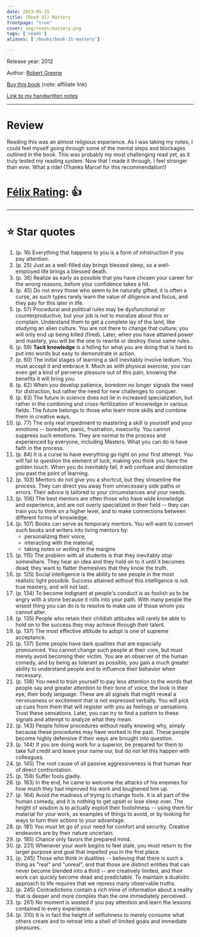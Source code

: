 ```yaml
---
date: 2023-05-15
title: (Read 31) Mastery
frontpage: "true"
cover: img/reads/mastery.png
tags: ['reads']
aliases: ['/books/book-31-mastery']

---
```


Release year: 2012

Author: [Robert Greene](https://powerseductionandwar.com/)

[Buy this book](https://amzn.to/3SJufwZ) (note: affiliate link)


[Link to my handwritten notes](https://drive.google.com/file/d/1DKEBxVjpqRzeZK8ZxiSnOuKzSJOZ0y9Y/view?usp=drive_link)

---

# Review

Reading this was an almost religious experience. As I was taking my notes, I could feel myself going through some of the mental steps and blockages outlined in the book. This was probably my most challenging read yet, as it truly tested my reading system. Now that I made it through, I feel stronger than ever. What a ride! (Thanks Marcel for this recommendation!)

# [Félix Rating](/posts/2023/10/my-book-ratings-explained/): 👍

---

# :star: Star quotes

1. (p. 16) Everything that happens to you is a form of
   inhstruction if you pay attention.
1. (p. 25) Just as a well-filled day brings blessed sleep, so a
   well-employed life brings a blessed death.
1. (p. 38) Realize as early as possible that you have chosen your
   career for the wrong reasons, before your confidence takes a
   hit.
1. (p. 45) Do not envy those who seem to be naturally gifted; it
   is often a curse, as such types rarely learn the value of
   diligence and focus, and they pay for this later in life.
1. (p. 57) Procedural and political rules may be dysfunctional or
   counterproductive, but your job is not to moralize about this
   or complain. Understand them to get a complete lay of the
   land, like studying an alien culture. You are not there to
   change that culture; you will only end up being killed
   (fired). Later, when you have attained power and mastery, you
   will be the one to rewrite or destroy these same rules.
1. (p. 59) **Tacit knowledge** is a felling for what you are
   doing that is hard to put into words but easy to demonstrate
   in action.
1. (p. 60) The initial stages of learning a skill inevitably involve
   tedium. You must accept it and embrace it. Much as with physical
   exercise, you can even get a kind of perverse pleasure out of this
   pain, knowing the benefits it will bring you.
1. (p. 62) When you develop patience, boredom no longer signals the need
   for distraction, but rather the need for new challenges to conquer.
1. (p. 63) The future in science does not lie in increased
   specialization, but rather in the combining and cross-fertilization
   of knowledge in various fields. The future belongs to those who learn
   more skills and combine them in creative ways.
1. (p. 77) The only real impediment to mastering a skill is
   yourself and your emotions -- boredom, panic, frustration,
   insecurity. You cannot suppress such emotions. They are normal
   to the process and experienced by everyone, including Masters.
   What you can do is have faith in the process.
1. (p. 84) It is a curse to have everything go right on your
   first attempt. You will fail to question the element of luck,
   making you think you have the golden touch. When you do
   inevitably fail, it will confuse and demoralize you past the
   point of learning.
1. (p. 103) Mentors do not give you a shortcut, but they
   streamline the process. They can direct you away from
   unnecessary side paths or errors. Their advice is tailored to
   your circumstances and your needs.
1. (p. 106) The best mentors are often those who have wide
   knowledge and experience, and are not overly specialized in
   their field -- they can train you to think on a higher level,
   and to make connections between different forms of knowledge.
1. (p. 107) Books can serve as temporary mentors. You will want
   to convert such books and writers into living mentors by:
    - personalizing their voice,
    - interacting with the material,
    - taking notes or writing in the margins
1. (p. 115) The problem with all students is that they inevitably
   *stop* somewhere. They hear an idea and they hold on to it
   until it becomes dead; they want to flatter themeslves that
   they know the truth.
1. (p. 125) Social intelligence is the ability to see people in
   the most realistic light possible. Success attained without
   this intelligence is not true mastery, and will not last.
1. (p. 134) To become indignant at people's conduct is as foolish
   as to be angry with a stone because it rolls into your path.
   With many people the wisest thing you can do is to resolve to
   make use of those whom you cannot alter.
1. (p. 135) People who retain their childish attitudes will
   rarely be able to hold on to the success they may achieve
   through their talent.
1. (p. 137) The most effective attitude to adopt is one of
   supreme acceptance.
1. (p. 137) Some people have dark qualities that are especially
   pronounced. You cannot change such people at their core, but
   must merely avoid becoming their victim. You are an observer
   of the human comedy, and by being as tolerant as possible, you
   gain a much greater ability to understand people and to
   influence their behavior when necessary.
1. (p. 138) You need to train yourself to pay less attention to
   the words that people say and greater attention to their tone
   of voice, the look in their eye, their body language. These
   are all signals that might reveal a nervousness or excitement
   that is not expressed verbally. You will pick up cues from
   them that will register with you as feelings or sensations.
   Trust these sensations. Later, you can try to find a pattern
   to these signals and attempt to analyze what they mean.
1. (p. 143) People follow procedures without really knowing why,
   simply because these procedures may have worked in the past.
   These people become highly defensive if their ways are brought
   into question.
1. (p. 144) If you are doing work for a superior, be prepared for
   them to take full credit and leave your name our, but do *not*
   let this happen with colleagues.
1. (p. 145) The root cause of all passive aggressiveness is that
   human fear of direct confrontation.
1. (p. 159) Suffer fools gladly.
1. (p. 163) In the end, he came to welcome the attacks of his
   enemies for how much they had improved his work and toughened
   him up.
1. (p. 164) Avoid the madness of trying to change fools. It is
   all part of the human comedy, and it is nothing to get upset
   or lose sleep over. The height of wisdom is to actually
   exploit their foolishness -- using them for material for your
   work, as examples of things to avoid, or by looking for ways
   to turn their actions to your advantage.
1. (p. 181) You must let go of your need for comfort and
   security. Creative endeavors are by their nature uncertain.
1. (p. 185) Chance only favors the prepared mind.
1. (p. 231) Whenever your work begins to feel stale, you must
   return to the larger purpose and goal that impelled you in the
   first place.
1. (p. 245) Those who think in dualities -- believing that there
   is such a thing as "real" and "unreal", and that those are
   distinct entities that can never become blended into a third
   -- are creatively limited, and their work can quickly become
   dead and predictable. To maintain a dualistic approach to life
   requires that we repress many observable truths.
1. (p. 245) Contradictions contain a rich mine of information
   about a reality that is deeper and more complex than the one
   immediately perceived.
1. (p. 261) No moment is wasted if you pay attention and learn
   the lessons contained in every experience.
1. (p. 310) It is in fact the height of selfishness to merely
   consume what others create and to retreat into a shell of
   limited goals and immediate pleasures.
